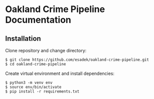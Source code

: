 # Oakland Crime Pipeline Documentation

## Installation
Clone repository and change directory:
```
$ git clone https://github.com/esadek/oakland-crime-pipeline.git
$ cd oakland-crime-pipeline
```
Create virtual environment and install dependencies:
```
$ python3 -m venv env
$ source env/bin/activate
$ pip install -r requirements.txt
```